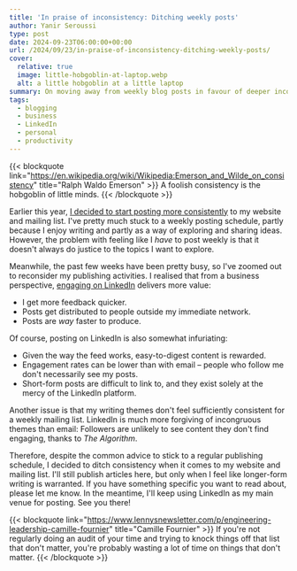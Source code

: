 ```yaml
---
title: 'In praise of inconsistency: Ditching weekly posts'
author: Yanir Seroussi
type: post
date: 2024-09-23T06:00:00+00:00
url: /2024/09/23/in-praise-of-inconsistency-ditching-weekly-posts/
cover:
  relative: true
  image: little-hobgoblin-at-laptop.webp
  alt: a little hobgoblin at a little laptop 
summary: On moving away from weekly blog posts in favour of deeper inconsistent articles and LinkedIn engagement. 
tags:
  - blogging
  - business
  - LinkedIn
  - personal
  - productivity
---
```

{{< blockquote link="https://en.wikipedia.org/wiki/Wikipedia:Emerson_and_Wilde_on_consistency" title="Ralph Waldo Emerson" >}}
A foolish consistency is the hobgoblin of little minds.
{{< /blockquote >}}

Earlier this year, [I decided to start posting more consistently](https://yanirseroussi.com/2024/01/19/new-decade-new-tagline-data-and-ai-for-impact/) to my website and mailing list.
I've pretty much stuck to a weekly posting schedule, partly because I enjoy writing and partly as a way of exploring and sharing ideas.
However, the problem with feeling like I _have_ to post weekly is that it doesn't always do justice to the topics I want to explore.

Meanwhile, the past few weeks have been pretty busy, so I've zoomed out to reconsider my publishing activities.
I realised that from a business perspective, [engaging on LinkedIn](https://www.linkedin.com/in/yanirseroussi/) delivers more value:
- I get more feedback quicker.
- Posts get distributed to people outside my immediate network.
- Posts are _way_ faster to produce.

Of course, posting on LinkedIn is also somewhat infuriating:
- Given the way the feed works, easy-to-digest content is rewarded.
- Engagement rates can be lower than with email &ndash; people who follow me don't necessarily see my posts.
- Short-form posts are difficult to link to, and they exist solely at the mercy of the LinkedIn platform.

Another issue is that my writing themes don't feel sufficiently consistent for a weekly mailing list.
LinkedIn is much more forgiving of incongruous themes than email: Followers are unlikely to see content they don't find engaging, thanks to _The Algorithm_.

Therefore, despite the common advice to stick to a regular publishing schedule, I decided to ditch consistency when it comes to my website and mailing list.
I'll still publish articles here, but only when I feel like longer-form writing is warranted.
If you have something specific you want to read about, please let me know.
In the meantime, I'll keep using LinkedIn as my main venue for posting.
See you there!

{{< blockquote link="https://www.lennysnewsletter.com/p/engineering-leadership-camille-fournier" title="Camille Fournier" >}}
If you're not regularly doing an audit of your time and trying to knock things off that list that don't matter, you're probably wasting a lot of time on things that don't matter.
{{< /blockquote >}}
